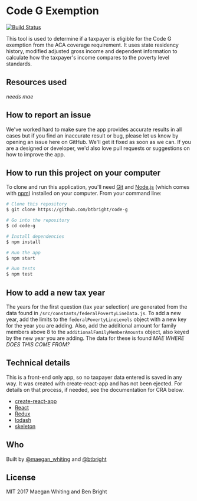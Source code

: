 
# Code G Exemption
[![Build Status](https://travis-ci.org/btbright/code-g.svg?branch=master)](https://travis-ci.org/btbright/code-g)

This tool is used to determine if a taxpayer is eligible for the Code G exemption from the ACA coverage requirement. It uses state residency history, modified adjusted gross income and dependent information to calculate how the taxpayer's income compares to the poverty level standards.

## Resources used
*needs mae*

## How to report an issue
We've worked hard to make sure the app provides accurate results in all cases but if you find an inaccurate result or bug, please let us know by opening an issue here on GitHub. We'll get it fixed as soon as we can. If you are a designed or developer, we'd also love pull requests or suggestions on how to improve the app.

## How to run this project on your computer
To clone and run this application, you'll need [Git](https://git-scm.com) and [Node.js](https://nodejs.org/en/download/) (which comes with [npm](http://npmjs.com)) installed on your computer. From your command line:

```bash
# Clone this repository
$ git clone https://github.com/btbright/code-g

# Go into the repository
$ cd code-g

# Install dependencies
$ npm install

# Run the app
$ npm start

# Run tests
$ npm test
```

## How to add a new tax year
The years for the first question (tax year selection) are generated from the data found in `/src/constants/federalPovertyLineData.js`. To add a new year, add the limits to the `federalPovertyLineLevels` object with a new key for the year you are adding. Also, add the additional amount for family members above 8 to the `additionalFamilyMemberAmounts` object, also keyed by the new year you are adding. The data for these is found *MAE WHERE DOES THIS COME FROM?*

## Technical details
This is a front-end only app, so no taxpayer data entered is saved in any way. It was created with create-react-app and has not been ejected. For details on that process, if needed, see the documentation for CRA below.

  - [create-react-app](https://github.com/facebookincubator/create-react-app)
  - [React](https://facebook.github.io/react/)
  - [Redux](http://redux.js.org/)
  - [lodash](https://lodash.com)
  - [skeleton](http://getskeleton.com/)

## Who
Built by [@maegan_whiting](https://twitter.com/maegan_whiting) and [@btbright](https://twitter.com/btbright)

## License
MIT 2017 Maegan Whiting and Ben Bright
